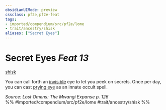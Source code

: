 ```yaml
---
obsidianUIMode: preview
cssclass: pf2e,pf2e-feat
tags:
- imported/compendium/src/pf2e/lome
- trait/ancestry/shisk
aliases: ["Secret Eyes"]
---
```

# Secret Eyes  *Feat 13*  
[shisk](shisk-lome.md)  


You can call forth an [invisible](conditions.md#Invisible) eye to let you peek on secrets. Once per day, you can cast [prying eye](../spells/prying-eye.md) as an innate occult spell.

*Source: Lost Omens: The Mwangi Expanse p. 126*  
%% #imported/compendium/src/pf2e/lome #trait/ancestry/shisk %%